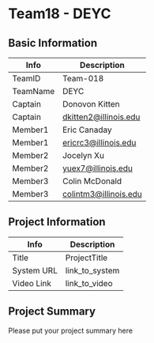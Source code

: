 # Team18 - DEYC

## Basic Information

|   Info      |        Description     |
| ----------- | ---------------------- |
| TeamID      |         Team-018       |
| TeamName    |           DEYC         |
| Captain     |       Donovon Kitten   |
| Captain     |  dkitten2@illinois.edu |
| Member1     |       Eric Canaday     |
| Member1     |  ericrc3@illinois.edu  |
| Member2     |       Jocelyn Xu       |
| Member2     |   yuex7@illinois.edu   |
| Member3     |     Colin McDonald     |
| Member3     |  colintm3@illinois.edu |

## Project Information

|   Info      |        Description     |
| ----------- | ---------------------- |
|  Title      |       ProjectTitle     |
| System URL  |      link_to_system    |
| Video Link  |      link_to_video     |

## Project Summary
Please put your project summary here
 